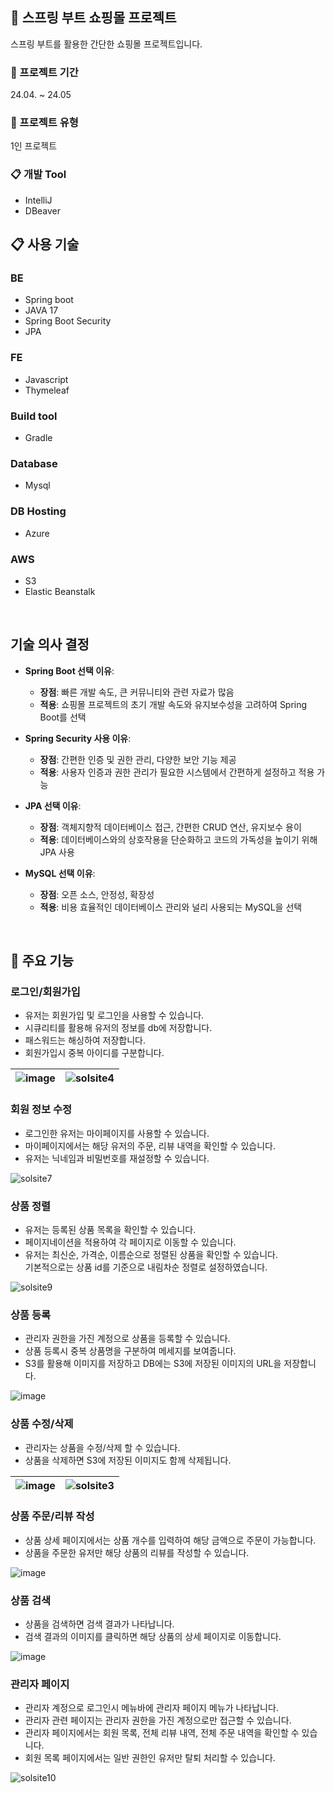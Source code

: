 ## 🍃 스프링 부트 쇼핑몰 프로젝트

스프링 부트를 활용한 간단한 쇼핑몰 프로젝트입니다.
<br>

### 🏃 프로젝트 기간
24.04. ~ 24.05

### 👤 프로젝트 유형
1인 프로젝트

### 📋 개발 Tool

- IntelliJ
- DBeaver


## 📋 사용 기술

### BE
- Spring boot
- JAVA 17
- Spring Boot Security
- JPA

### FE
- Javascript
- Thymeleaf

### Build tool
- Gradle

### Database
- Mysql

### DB Hosting
- Azure

### AWS
- S3
- Elastic Beanstalk

<br/>

## 기술 의사 결정

- **Spring Boot 선택 이유**:

    - **장점**: 빠른 개발 속도, 큰 커뮤니티와 관련 자료가 많음
    - **적용**: 쇼핑몰 프로젝트의 초기 개발 속도와 유지보수성을 고려하여 Spring Boot를 선택
- **Spring Security 사용 이유**:

    - **장점**: 간편한 인증 및 권한 관리, 다양한 보안 기능 제공
    - **적용**: 사용자 인증과 권한 관리가 필요한 시스템에서 간편하게 설정하고 적용 가능
- **JPA 선택 이유**:

    - **장점**: 객체지향적 데이터베이스 접근, 간편한 CRUD 연산, 유지보수 용이
    - **적용**: 데이터베이스와의 상호작용을 단순화하고 코드의 가독성을 높이기 위해 JPA 사용
- **MySQL 선택 이유**:

    - **장점**: 오픈 소스, 안정성, 확장성
    - **적용**: 비용 효율적인 데이터베이스 관리와 널리 사용되는 MySQL을 선택

<br/>

## 📌 주요 기능

### 로그인/회원가입

- 유저는 회원가입 및 로그인을 사용할 수 있습니다.
- 시큐리티를 활용해 유저의 정보를 db에 저장합니다.
- 패스워드는 해싱하여 저장합니다.
- 회원가입시 중복 아이디를 구분합니다.


![image](https://github.com/hhhyeon97/shop2/assets/148893126/75f7d3d9-2e96-4347-aa40-b9f77ab4e00f)|![solsite4](https://github.com/hhhyeon97/shop2/assets/148893126/afd71f82-587a-4b3e-84e4-71dbf8eaae37)
-|-|

### 회원 정보 수정

- 로그인한 유저는 마이페이지를 사용할 수 있습니다.
- 마이페이지에서는 해당 유저의 주문, 리뷰 내역을 확인할 수 있습니다.
- 유저는 닉네임과 비밀번호를 재설정할 수 있습니다.

![solsite7](https://github.com/hhhyeon97/shop2/assets/148893126/f04aef65-84ef-4bde-ae05-dae9a2741c1a)


### 상품 정렬

- 유저는 등록된 상품 목록을 확인할 수 있습니다.
- 페이지네이션을 적용하여 각 페이지로 이동할 수 있습니다.
- 유저는 최신순, 가격순, 이름순으로 정렬된 상품을 확인할 수 있습니다.<br>
  기본적으로는 상품 id를 기준으로 내림차순 정렬로 설정하였습니다.

![solsite9](https://github.com/hhhyeon97/shop2/assets/148893126/d08dd908-4da2-43e3-9eda-bbed61a33f1f)


### 상품 등록

- 관리자 권한을 가진 계정으로 상품을 등록할 수 있습니다.
- 상품 등록시 중복 상품명을 구분하여 메세지를 보여줍니다.
- S3를 활용해 이미지를 저장하고 DB에는 S3에 저장된 이미지의 URL을 저장합니다.

![image](https://github.com/hhhyeon97/shop2/assets/148893126/59a13f4a-8131-4255-bc3d-d7ea220be8ba)

### 상품 수정/삭제

- 관리자는 상품을 수정/삭제 할 수 있습니다.
- 상품을 삭제하면 S3에 저장된 이미지도 함께 삭제됩니다.

![image](https://github.com/hhhyeon97/shop2/assets/148893126/373e32fb-095d-4ca9-b66a-b6050b07dc80)|![solsite3](https://github.com/hhhyeon97/shop2/assets/148893126/9707f726-2a6a-4306-b588-b3d9753658e8)
-|-|


### 상품 주문/리뷰 작성

- 상품 상세 페이지에서는 상품 개수를 입력하여 해당 금액으로 주문이 가능합니다.
- 상품을 주문한 유저만 해당 상품의 리뷰를 작성할 수 있습니다.

![image](https://github.com/hhhyeon97/shop2/assets/148893126/6cdd5827-970f-4598-9f07-2c4c93686eae)


### 상품 검색

- 상품을 검색하면 검색 결과가 나타납니다.
- 검색 결과의 이미지를 클릭하면 해당 상품의 상세 페이지로 이동합니다.

![image](https://github.com/hhhyeon97/shop2/assets/148893126/db0e4d1d-ba76-4231-be35-8b2e9c3bf255)

### 관리자 페이지

- 관리자 계정으로 로그인시 메뉴바에 관리자 페이지 메뉴가 나타납니다.
- 관리자 관련 페이지는 관리자 권한을 가진 계정으로만 접근할 수 있습니다.
- 관리자 페이지에서는 회원 목록, 전체 리뷰 내역, 전체 주문 내역을 확인할 수 있습니다.
- 회원 목록 페이지에서는 일반 권한인 유저만 탈퇴 처리할 수 있습니다.

![solsite10](https://github.com/hhhyeon97/shop2/assets/148893126/7aec7194-be25-4b98-91e8-802b40be5433)


